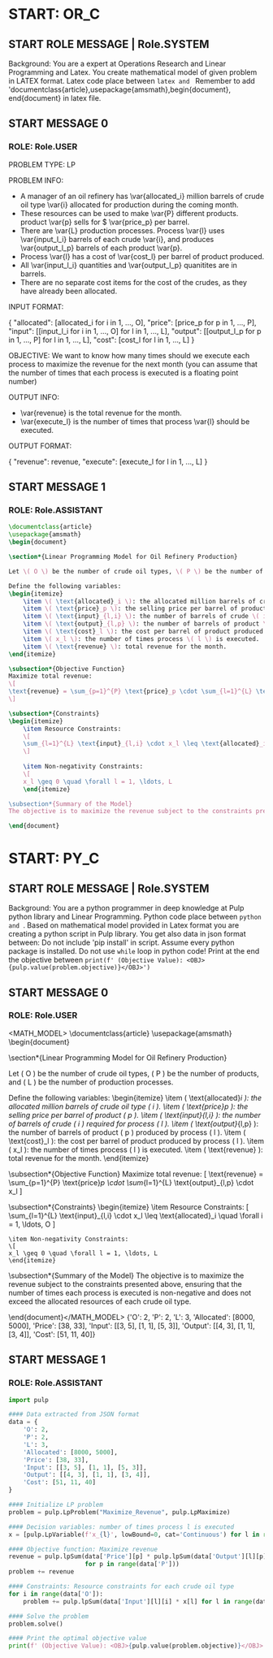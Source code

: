 # START: OR_C 
## START ROLE MESSAGE | Role.SYSTEM 
Background: You are a expert at Operations Research and Linear Programming and Latex. You create mathematical model of given problem in LATEX format. Latex code place between ```latex and ``` Remember to add 'documentclass{article},usepackage{amsmath},begin{document}, end{document} in latex file. 
## START MESSAGE 0 
### ROLE: Role.USER
<DESCRIPTION>
PROBLEM TYPE: LP

PROBLEM INFO: 

- A manager of an oil refinery has \var{allocated_i} million barrels of crude oil type \var{i} allocated for production during the coming month. 
- These resources can be used to make \var{P} different products. product \var{p} sells for $ \var{price_p} per barrel.
- There are \var{L} production processes. Process \var{l} uses \var{input_l_i} barrels of each crude \var{i}, and produces \var{output_l_p} barrels of each product \var{p}. 
- Process \var{l} has a cost of \var{cost_l} per barrel of product produced.
- All \var{input_l_i} quantities and \var{output_l_p} quanitites are in barrels. 
- There are no separate cost items for the cost of the crudes, as they have already been allocated.

INPUT FORMAT: 

{
    "allocated": [allocated_i for i in 1, ..., O],
    "price": [price_p for p in 1, ..., P],
    "input": [[input_l_i for i in 1, ..., O] for l in 1, ..., L],
    "output": [[output_l_p for p in 1, ..., P] for l in 1, ..., L],
    "cost": [cost_l for l in 1, ..., L]
}

OBJECTIVE: We want to know how many times should we execute each process to maximize the revenue for the next month (you can assume that the number of times that each process is executed is a floating point number)

OUTPUT INFO:

- \var{revenue} is the total revenue for the month.
- \var{execute_l} is the number of times that process \var{l} should be executed.

OUTPUT FORMAT:

{
    "revenue": revenue,
    "execute": [execute_l for l in 1, ..., L]
}

</DESCRIPTION>


## START MESSAGE 1 
### ROLE: Role.ASSISTANT
```latex
\documentclass{article}
\usepackage{amsmath}
\begin{document}

\section*{Linear Programming Model for Oil Refinery Production}

Let \( O \) be the number of crude oil types, \( P \) be the number of products, and \( L \) be the number of production processes.

Define the following variables:
\begin{itemize}
    \item \( \text{allocated}_i \): the allocated million barrels of crude oil type \( i \).
    \item \( \text{price}_p \): the selling price per barrel of product \( p \).
    \item \( \text{input}_{l,i} \): the number of barrels of crude \( i \) required for process \( l \).
    \item \( \text{output}_{l,p} \): the number of barrels of product \( p \) produced by process \( l \).
    \item \( \text{cost}_l \): the cost per barrel of product produced by process \( l \).
    \item \( x_l \): the number of times process \( l \) is executed.
    \item \( \text{revenue} \): total revenue for the month.
\end{itemize}

\subsection*{Objective Function}
Maximize total revenue:
\[
\text{revenue} = \sum_{p=1}^{P} \text{price}_p \cdot \sum_{l=1}^{L} \text{output}_{l,p} \cdot x_l
\]

\subsection*{Constraints}
\begin{itemize}
    \item Resource Constraints:
    \[
    \sum_{l=1}^{L} \text{input}_{l,i} \cdot x_l \leq \text{allocated}_i \quad \forall i = 1, \ldots, O
    \]
    
    \item Non-negativity Constraints:
    \[
    x_l \geq 0 \quad \forall l = 1, \ldots, L
    \end{itemize}

\subsection*{Summary of the Model}
The objective is to maximize the revenue subject to the constraints presented above, ensuring that the number of times each process is executed is non-negative and does not exceed the allocated resources of each crude oil type.

\end{document}
```

# START: PY_C 
## START ROLE MESSAGE | Role.SYSTEM 
Background: You are a python programmer in deep knowledge at Pulp python library and Linear Programming. Python code place between ```python and ```. Based on mathematical model provided in Latex format you are creating a python script in Pulp library. You get also data in json format between: <DATA></DATA> Do not include 'pip install' in script. Assume every python package is installed. Do not use `while` loop in python code! Print at the end the objective between <OBJ></OBJ> `print(f' (Objective Value): <OBJ>{pulp.value(problem.objective)}</OBJ>')` 
## START MESSAGE 0 
### ROLE: Role.USER
<MATH_MODEL>
\documentclass{article}
\usepackage{amsmath}
\begin{document}

\section*{Linear Programming Model for Oil Refinery Production}

Let \( O \) be the number of crude oil types, \( P \) be the number of products, and \( L \) be the number of production processes.

Define the following variables:
\begin{itemize}
    \item \( \text{allocated}_i \): the allocated million barrels of crude oil type \( i \).
    \item \( \text{price}_p \): the selling price per barrel of product \( p \).
    \item \( \text{input}_{l,i} \): the number of barrels of crude \( i \) required for process \( l \).
    \item \( \text{output}_{l,p} \): the number of barrels of product \( p \) produced by process \( l \).
    \item \( \text{cost}_l \): the cost per barrel of product produced by process \( l \).
    \item \( x_l \): the number of times process \( l \) is executed.
    \item \( \text{revenue} \): total revenue for the month.
\end{itemize}

\subsection*{Objective Function}
Maximize total revenue:
\[
\text{revenue} = \sum_{p=1}^{P} \text{price}_p \cdot \sum_{l=1}^{L} \text{output}_{l,p} \cdot x_l
\]

\subsection*{Constraints}
\begin{itemize}
    \item Resource Constraints:
    \[
    \sum_{l=1}^{L} \text{input}_{l,i} \cdot x_l \leq \text{allocated}_i \quad \forall i = 1, \ldots, O
    \]
    
    \item Non-negativity Constraints:
    \[
    x_l \geq 0 \quad \forall l = 1, \ldots, L
    \end{itemize}

\subsection*{Summary of the Model}
The objective is to maximize the revenue subject to the constraints presented above, ensuring that the number of times each process is executed is non-negative and does not exceed the allocated resources of each crude oil type.

\end{document}</MATH_MODEL>
<DATA>
{'O': 2, 'P': 2, 'L': 3, 'Allocated': [8000, 5000], 'Price': [38, 33], 'Input': [[3, 5], [1, 1], [5, 3]], 'Output': [[4, 3], [1, 1], [3, 4]], 'Cost': [51, 11, 40]}</DATA>


## START MESSAGE 1 
### ROLE: Role.ASSISTANT
```python
import pulp

#### Data extracted from JSON format
data = {
    'O': 2,
    'P': 2,
    'L': 3,
    'Allocated': [8000, 5000],
    'Price': [38, 33],
    'Input': [[3, 5], [1, 1], [5, 3]],
    'Output': [[4, 3], [1, 1], [3, 4]],
    'Cost': [51, 11, 40]
}

#### Initialize LP problem
problem = pulp.LpProblem("Maximize_Revenue", pulp.LpMaximize)

#### Decision variables: number of times process l is executed
x = [pulp.LpVariable(f'x_{l}', lowBound=0, cat='Continuous') for l in range(data['L'])]

#### Objective function: Maximize revenue
revenue = pulp.lpSum(data['Price'][p] * pulp.lpSum(data['Output'][l][p] * x[l] for l in range(data['L'])) 
                     for p in range(data['P']))
problem += revenue

#### Constraints: Resource constraints for each crude oil type
for i in range(data['O']):
    problem += pulp.lpSum(data['Input'][l][i] * x[l] for l in range(data['L'])) <= data['Allocated'][i]

#### Solve the problem
problem.solve()

#### Print the optimal objective value
print(f' (Objective Value): <OBJ>{pulp.value(problem.objective)}</OBJ>')
```

